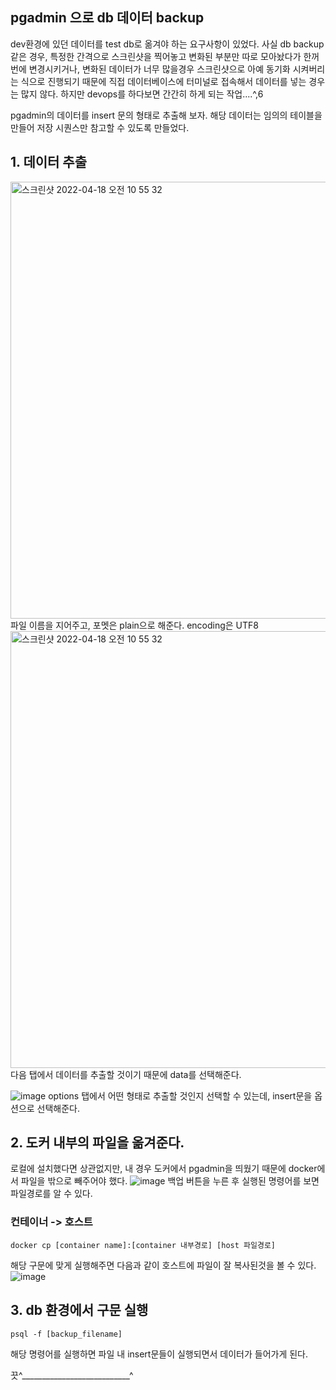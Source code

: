 ## pgadmin 으로 db 데이터 backup

dev환경에 있던 데이터를 test db로 옮겨야 하는 요구사항이 있었다. 
사실 db backup 같은 경우, 특정한 간격으로 스크린샷을 찍어놓고 변화된 부분만 따로 모아놨다가 한꺼번에 변경시키거나, 변화된 데이터가 너무 많을경우 스크린샷으로 아예 동기화 시켜버리는 식으로 진행되기 때문에
직접 데이터베이스에 터미널로 접속해서 데이터를 넣는 경우는 많지 않다. 하지만 devops를 하다보면 간간히 하게 되는 작업....^,6

pgadmin의 데이터를 insert 문의 형태로 추출해 보자.
해당 데이터는 임의의 테이블을 만들어 저장 시퀀스만 참고할 수 있도록 만들었다. 

## 1. 데이터 추출

<img width="699" alt="스크린샷 2022-04-18 오전 10 55 32" src="https://user-images.githubusercontent.com/45115557/163847632-2ed3147e-4577-4305-b904-947d53580c9b.png">
파일 이름을 지어주고, 포멧은 plain으로 해준다. encoding은 UTF8


<img width="699" alt="스크린샷 2022-04-18 오전 10 55 32" src="https://user-images.githubusercontent.com/45115557/163847656-21d2dc19-420e-4f3d-81cd-8d65b1df4456.png">
다음 탭에서 데이터를 추출할 것이기 때문에 data를 선택해준다. 

![image](https://user-images.githubusercontent.com/45115557/163847672-326db2e9-d882-439a-92eb-c0be11c6b1e8.png)
options 탭에서 어떤 형태로 추출할 것인지 선택할 수 있는데, insert문을 옵션으로 선택해준다. 






## 2. 도커 내부의 파일을 옮겨준다.

로컬에 설치했다면 상관없지만, 내 경우 도커에서 pgadmin을 띄웠기 때문에 docker에서 파일을 밖으로 빼주어야 했다. 
![image](https://user-images.githubusercontent.com/45115557/163848293-77aeb2ab-b397-4bff-ad85-9f8a3e17d79e.png)
백업 버튼을 누른 후 실행된 명령어를 보면 파일경로를 알 수 있다. 

### 컨테이너 -> 호스트
```
docker cp [container name]:[container 내부경로] [host 파일경로]
```


해당 구문에 맞게 실행해주면 다음과 같이 호스트에 파일이 잘 복사된것을 볼 수 있다. 
![image](https://user-images.githubusercontent.com/45115557/163848940-08b8ff6d-037f-44c9-a8f8-58952e56964f.png)







## 3. db 환경에서 구문 실행
```
psql -f [backup_filename]
```

해당 명령어를 실행하면 파일 내 insert문들이 실행되면서 데이터가 들어가게 된다. 

끗^___________________________^
